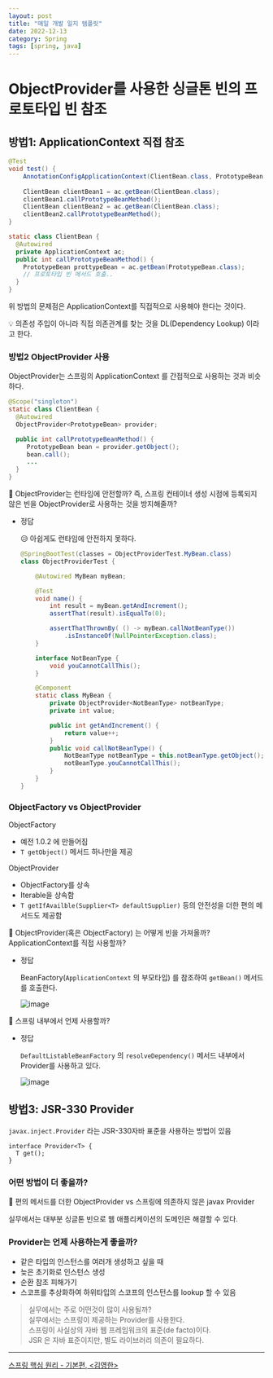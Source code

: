 ```yaml
---
layout: post
title: "매일 개발 일지 템플릿"
date: 2022-12-13
category: Spring
tags: [spring, java]
---
```

# ObjectProvider를 사용한 싱글톤 빈의 프로토타입 빈 참조

## 방법1: ApplicationContext 직접 참조

```java
@Test
void test() {
	AnnotationConfigApplicationContext(ClientBean.class, PrototypeBean.class);
	
	ClientBean clientBean1 = ac.getBean(ClientBean.class);
	clientBean1.callPrototypeBeanMethod();
	ClientBean clientBean2 = ac.getBean(ClientBean.class);
	clientBean2.callPrototypeBeanMethod();
}

static class ClientBean {
  @Autowired
  private ApplicationContext ac;
  public int callPrototypeBeanMethod() {
    PrototypeBean prottypeBean = ac.getBean(PrototypeBean.class);
    // 프로토타입 빈 메서드 호출..
  }
}
```

위 방법의 문제점은 ApplicationContext를 직접적으로 사용해야 한다는 것이다.

💡 의존성 주입이 아니라 직접 의존관계를 찾는 것을 DL(Dependency Lookup) 이라고 한다.

### 방법2 ObjectProvider<T> 사용

ObjectProvider는 스프링의 ApplicationContext 를 간접적으로 사용하는 것과 비슷하다.

```java
@Scope("singleton")
static class ClientBean {
  @Autowired
  ObjectProvider<PrototypeBean> provider;

  public int callPrototypeBeanMethod() {
     PrototypeBean bean = provider.getObject();
     bean.call();
     ...
  }
}
```

🤔 ObjectProvider는 런타임에 안전할까? 
즉, 스프링 컨테이너 생성 시점에 등록되지 않은 빈을 ObjectProvider로 사용하는 것을 방지해줄까?

- 정답
    
    😥 아쉽게도 런타임에 안전하지 못하다.
    
    ```java
    @SpringBootTest(classes = ObjectProviderTest.MyBean.class)
    class ObjectProviderTest {
    
    	@Autowired MyBean myBean;
    
    	@Test
    	void name() {
    		int result = myBean.getAndIncrement();
    		assertThat(result).isEqualTo(0);
    
    		assertThatThrownBy( () -> myBean.callNotBeanType())
    			.isInstanceOf(NullPointerException.class);
    	}
    
    	interface NotBeanType {
    		void youCannotCallThis();
    	}
    
    	@Component
    	static class MyBean {
    		private ObjectProvider<NotBeanType> notBeanType;
    		private int value;
    
    		public int getAndIncrement() {
    			return value++;
    		}
    		public void callNotBeanType() {
    			NotBeanType notBeanType = this.notBeanType.getObject();
    			notBeanType.youCannotCallThis();
    		}
    	}
    }
    ```
    

### ObjectFactory vs ObjectProvider

ObjectFactory<interface>

- 예전 1.0.2 에 만들어짐
- `T getObject()` 메서드 하나만을 제공

ObjectProvider<interface>

- ObjectFactory를 상속
- Iterable을 상속함
- `T getIfAvailble(Supplier<T> defaultSupplier)` 등의 안전성을 더한 편의 메서드도 제공함

🤔 ObjectProvider(혹은 ObjectFactory) 는 어떻게 빈을 가져올까? ApplicationContext를 직접 사용할까?

- 정답
    
    
    BeanFactory(`ApplicationContext` 의 부모타입) 를 참조하여 `getBean()` 메서드를 호출한다.
    
    ![image](https://user-images.githubusercontent.com/37852769/207189489-324057b9-1ecc-4123-85f8-6b31c6951e30.png)
    

🤔 스프링 내부에서 언제 사용할까?

- 정답
    
    `DefaultListableBeanFactory` 의 `resolveDependency()` 메서드 내부에서 Provider를 사용하고 있다.
    
    ![image](https://user-images.githubusercontent.com/37852769/207189647-e790b39b-c76d-44d1-8b97-eedb6fbe6498.png)
    

## 방법3: JSR-330 Provider

`javax.inject.Provider` 라는 JSR-330자바 표준을 사용하는 방법이 있음

```
interface Provider<T> {
  T get();
}
```

### 어떤 방법이 더 좋을까?

🥊 편의 메서드를 더한 ObjectProvider vs 스프링에 의존하지 않은 javax Provider

실무에서는 대부분 싱글톤 빈으로 웹 애플리케이션의 도메인은 해결할 수 있다.

### Provider는 언제 사용하는게 좋을까?

- 같은 타입의 인스턴스를 여러개 생성하고 싶을 때
- 늦은 초기화로 인스턴스 생성
- 순환 참조 피해가기
- 스코프를 추상화하여 하위타입의 스코프의 인스턴스를 lookup 할 수 있음

> 실무에서는 주로 어떤것이 많이 사용될까?</br>
  실무에서는 스프링이 제공하는 Provider를 사용한다.</br>
  스프링이 사실상의 자바 웹 프레임워크의 표준(de facto)이다. </br>
  JSR 은 자바 표준이지만, 별도 라이브러리 의존이 필요하다.</br>
---
[스프링 핵심 원리 - 기본편, <김영한>](https://www.inflearn.com/course/%EC%8A%A4%ED%94%84%EB%A7%81-%ED%95%B5%EC%8B%AC-%EC%9B%90%EB%A6%AC-%EA%B8%B0%EB%B3%B8%ED%8E%B8#curriculum)
